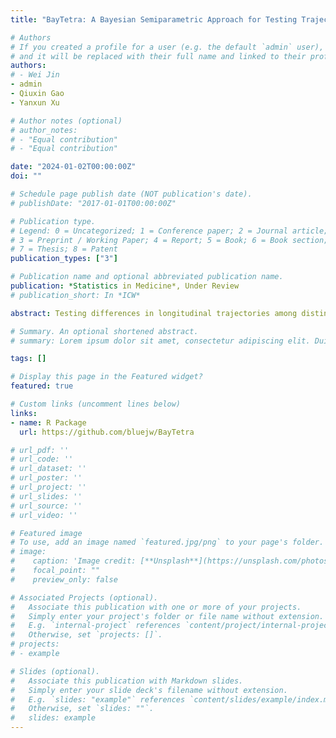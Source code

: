 ```yaml
---
title: "BayTetra: A Bayesian Semiparametric Approach for Testing Trajectory Differences"

# Authors
# If you created a profile for a user (e.g. the default `admin` user), write the username (folder name) here 
# and it will be replaced with their full name and linked to their profile.
authors:
# - Wei Jin
- admin
- Qiuxin Gao
- Yanxun Xu

# Author notes (optional)
# author_notes:
# - "Equal contribution"
# - "Equal contribution"

date: "2024-01-02T00:00:00Z"
doi: ""

# Schedule page publish date (NOT publication's date).
# publishDate: "2017-01-01T00:00:00Z"

# Publication type.
# Legend: 0 = Uncategorized; 1 = Conference paper; 2 = Journal article;
# 3 = Preprint / Working Paper; 4 = Report; 5 = Book; 6 = Book section;
# 7 = Thesis; 8 = Patent
publication_types: ["3"]

# Publication name and optional abbreviated publication name.
publication: *Statistics in Medicine*, Under Review
# publication_short: In *ICW*

abstract: Testing differences in longitudinal trajectories among distinct groups of population is an important task in many biomedical applications. Motivated by an application in Alzheimer’s disease, we develop BayTetra, an innovative Bayesian semiparametric approach for estimating and testing group differences in multivariate longitudinal trajectories. BayTetra jointly models multivariate longitudinal data by directly accounting for correlations among different responses, and uses a semiparametric framework based on B-splines to capture the non-linear trajectories with great flexibility. To avoid overfitting, BayTetra encourages parsimonious trajectory estimation through spike-and-slab priors on the spline coefficients. The proposed method converts the challenging task of hypothesis testing for longitudinal trajectories into a more manageable equivalent form based on hypothesis testing for spline coefficients. More importantly, by leveraging posterior inference with natural uncertainty quantification, our Bayesian method offers a more robust and straightforward hypothesis testing procedure than frequentist methods. Extensive simulations demonstrate BayTetra's superior performance over alternatives. Applications to the Biomarkers of Cognitive Decline Among Normal Individuals (BIOCARD) study yield interpretable and valuable clinical insights. A major contribution of this paper is that we have developed an R package **BayTetra**, which implements the proposed Bayesian semiparametric approach and is the first publicly available software for hypothesis testing on trajectory differences based on a flexible modeling framework.

# Summary. An optional shortened abstract.
# summary: Lorem ipsum dolor sit amet, consectetur adipiscing elit. Duis posuere tellus ac convallis placerat. Proin tincidunt magna sed ex sollicitudin condimentum.

tags: []

# Display this page in the Featured widget?
featured: true

# Custom links (uncomment lines below)
links:
- name: R Package
  url: https://github.com/bluejw/BayTetra

# url_pdf: ''
# url_code: ''
# url_dataset: ''
# url_poster: ''
# url_project: ''
# url_slides: ''
# url_source: ''
# url_video: ''

# Featured image
# To use, add an image named `featured.jpg/png` to your page's folder. 
# image:
#    caption: 'Image credit: [**Unsplash**](https://unsplash.com/photos/pLCdAaMFLTE)'
#    focal_point: ""
#    preview_only: false

# Associated Projects (optional).
#   Associate this publication with one or more of your projects.
#   Simply enter your project's folder or file name without extension.
#   E.g. `internal-project` references `content/project/internal-project/index.md`.
#   Otherwise, set `projects: []`.
# projects:
# - example

# Slides (optional).
#   Associate this publication with Markdown slides.
#   Simply enter your slide deck's filename without extension.
#   E.g. `slides: "example"` references `content/slides/example/index.md`.
#   Otherwise, set `slides: ""`.
#   slides: example
---
```


